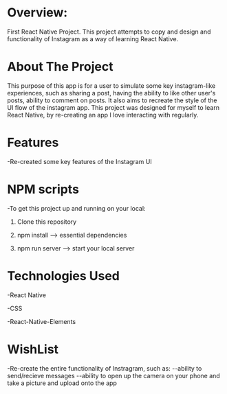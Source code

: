 # Overview:

First React Native Project. This project attempts to copy and design and functionality of Instagram as a way of learning React Native.

# About The Project

This purpose of this app is for a user to simulate some key instagram-like experiences, such as sharing a post, having the ability to like other user's posts, ability to comment on posts. It also aims to recreate the style of the UI flow of the instagram app. This project was designed for myself to learn React Native, by re-creating an app I love interacting with regularly.

# Features

-Re-created some key features of the Instagram UI

# NPM scripts

-To get this project up and running on your local:

1. Clone this repository

2. npm install --> essential dependencies

3. npm run server --> start your local server

# Technologies Used

-React Native

-CSS

-React-Native-Elements

# WishList

-Re-create the entire functionality of Instragram, such as:
--ability to send/recieve messages
--ability to open up the camera on your phone and take a picture and upload onto the app
